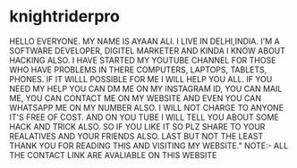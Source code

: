 # knightriderpro
HELLO EVERYONE. MY NAME IS AYAAN ALI. I LIVE IN DELHI,INDIA. I'M A SOFTWARE DEVELOPER, DIGITEL MARKETER AND KINDA I KNOW ABOUT HACKING ALSO. I HAVE STARTED MY YOUTUBE CHANNEL FOR THOSE WHO HAVE PROBLEMS IN THERE COMPUTERS, LAPTOPS, TABLETS, PHONES. IF IT WILLL POSSIBLE FOR ME I WILL HELP YOU ALL. IF YOU NEED MY HELP YOU CAN DM ME ON MY INSTAGRAM ID, YOU CAN MAIL ME, YOU CAN CONTACT ME ON MY WEBSITE AND EVEN YOU CAN WHATSAPP ME ON MY NUMBER ALSO. I WILL NOT CHARGE TO ANYONE IT'S FREE OF COST. AND ON YOU TUBE I WILL TELL YOU ABOUT SOME HACK AND TRICK ALSO. SO IF YOU LIKE IT SO PLZ SHARE TO YOUR REALATIVES AND YOUR FRIENDS ALSO. LAST BUT NOT THE LEAST THANK YOU FOR READING THIS AND VISITING MY WEBSITE." NOTE:- ALL THE CONTACT LINK ARE AVALIABLE ON THIS WEBSITE
